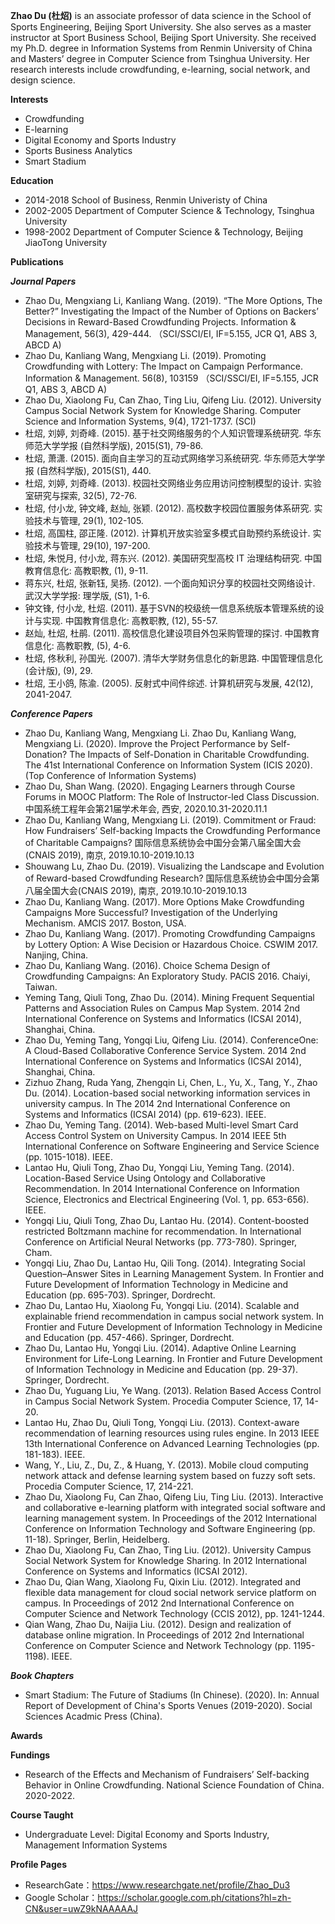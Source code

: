 **Zhao Du (杜炤)** is an associate professor of data science in the School of Sports Engineering, Beijing Sport University. She also serves as a master instructor at Sport Business School, Beijing Sport University. She received my Ph.D. degree in Information Systems from Renmin University of China and Masters’ degree in Computer Science from Tsinghua University. Her research interests include crowdfunding, e-learning, social network, and design science.

**Interests**
* Crowdfunding
* E-learning
* Digital Economy and Sports Industry
* Sports Business Analytics
* Smart Stadium

**Education**
* 2014-2018 School of Business, Renmin Univeristy of China
* 2002-2005 Department of Computer Science & Technology, Tsinghua University
* 1998-2002 Department of Computer Science & Technology, Beijing JiaoTong University

**Publications**

***Journal Papers***
* Zhao Du, Mengxiang Li, Kanliang Wang. (2019). “The More Options, The Better?” Investigating the Impact of the Number of Options on Backers’ Decisions in Reward-Based Crowdfunding Projects. Information & Management, 56(3), 429-444. （SCI/SSCI/EI, IF=5.155, JCR Q1, ABS 3, ABCD A)
* Zhao Du, Kanliang Wang, Mengxiang Li. (2019). Promoting Crowdfunding with Lottery: The Impact on Campaign Performance. Information & Management. 56(8), 103159 （SCI/SSCI/EI, IF=5.155, JCR Q1, ABS 3, ABCD A)
* Zhao Du, Xiaolong Fu, Can Zhao, Ting Liu, Qifeng Liu. (2012). University Campus Social Network System for Knowledge Sharing. Computer Science and Information Systems, 9(4), 1721-1737. (SCI)
* 杜炤, 刘婷, 刘奇峰. (2015). 基于社交网络服务的个人知识管理系统研究. 华东师范大学学报 (自然科学版), 2015(S1), 79-86.
* 杜炤, 萧潇. (2015). 面向自主学习的互动式网络学习系统研究. 华东师范大学学报 (自然科学版), 2015(S1), 440.
* 杜炤, 刘婷, 刘奇峰. (2013). 校园社交网络业务应用访问控制模型的设计. 实验室研究与探索, 32(5), 72-76.
* 杜炤, 付小龙, 钟文峰, 赵灿, 张颖. (2012). 高校数字校园位置服务体系研究. 实验技术与管理, 29(1), 102-105.
* 杜炤, 高国柱, 邵正隆. (2012). 计算机开放实验室多模式自助预约系统设计. 实验技术与管理, 29(10), 197-200.
* 杜炤, 朱悦月, 付小龙, 蒋东兴. (2012). 美国研究型高校 IT 治理结构研究. 中国教育信息化: 高教职教, (1), 9-11.
* 蒋东兴, 杜炤, 张新钰, 吴扬. (2012). 一个面向知识分享的校园社交网络设计. 武汉大学学报: 理学版, (S1), 1-6.
* 钟文锋, 付小龙, 杜炤. (2011). 基于SVN的校级统一信息系统版本管理系统的设计与实现. 中国教育信息化: 高教职教, (12), 55-57.
* 赵灿, 杜炤, 杜鹃. (2011). 高校信息化建设项目外包采购管理的探讨. 中国教育信息化: 高教职教, (5), 4-6.
* 杜炤, 佟秋利, 孙国光. (2007). 清华大学财务信息化的新思路. 中国管理信息化 (会计版), (9), 29.
* 杜炤, 王小鸽, 陈渝. (2005). 反射式中间件综述. 计算机研究与发展, 42(12), 2041-2047.

***Conference Papers***
* Zhao Du, Kanliang Wang, Mengxiang Li. Zhao Du, Kanliang Wang, Mengxiang Li. (2020). Improve the Project Performance by Self-Donation? The Impacts of Self-Donation in Charitable Crowdfunding. The 41st International Conference on Information System (ICIS 2020). (Top Conference of Information Systems)
* Zhao Du, Shan Wang. (2020). Engaging Learners through Course Forums in MOOC Platform: The Role of Instructor-led Class Discussion. 中国系统工程年会第21届学术年会, 西安, 2020.10.31-2020.11.1
* Zhao Du, Kanliang Wang, Mengxiang Li. (2019). Commitment or Fraud: How Fundraisers’ Self-backing Impacts the Crowdfunding Performance of Charitable Campaigns? 国际信息系统协会中国分会第八届全国大会(CNAIS 2019), 南京, 2019.10.10-2019.10.13
* Shouwang Lu, Zhao Du. (2019). Visualizing the Landscape and Evolution of Reward-based Crowdfunding Research? 国际信息系统协会中国分会第八届全国大会(CNAIS 2019), 南京, 2019.10.10-2019.10.13
* Zhao Du, Kanliang Wang. (2017). More Options Make Crowdfunding Campaigns More Successful? Investigation of the Underlying Mechanism. AMCIS 2017. Boston, USA.
* Zhao Du, Kanliang Wang. (2017). Promoting Crowdfunding Campaigns by Lottery Option: A Wise Decision or Hazardous Choice. CSWIM 2017. Nanjing, China.
* Zhao Du, Kanliang Wang. (2016). Choice Schema Design of Crowdfunding Campaigns: An Exploratory Study. PACIS 2016. Chaiyi, Taiwan.
* Yeming Tang, Qiuli Tong, Zhao Du. (2014). Mining Frequent Sequential Patterns and Association Rules on Campus Map System. 2014 2nd International Conference on Systems and Informatics (ICSAI 2014), Shanghai, China.
* Zhao Du, Yeming Tang, Yongqi Liu, Qifeng Liu. (2014). ConferenceOne: A Cloud-Based Collaborative Conference Service System. 2014 2nd International Conference on Systems and Informatics (ICSAI 2014), Shanghai, China.
* Zizhuo Zhang, Ruda Yang, Zhengqin Li, Chen, L., Yu, X., Tang, Y., Zhao Du. (2014). Location-based social networking information services in university campus. In The 2014 2nd International Conference on Systems and Informatics (ICSAI 2014) (pp. 619-623). IEEE.
* Zhao Du, Yeming Tang. (2014). Web-based Multi-level Smart Card Access Control System on University Campus. In 2014 IEEE 5th International Conference on Software Engineering and Service Science (pp. 1015-1018). IEEE.
* Lantao Hu, Qiuli Tong, Zhao Du, Yongqi Liu, Yeming Tang. (2014). Location-Based Service Using Ontology and Collaborative Recommendation. In 2014 International Conference on Information Science, Electronics and Electrical Engineering (Vol. 1, pp. 653-656). IEEE.
* Yongqi Liu, Qiuli Tong, Zhao Du, Lantao Hu. (2014). Content-boosted restricted Boltzmann machine for recommendation. In International Conference on Artificial Neural Networks (pp. 773-780). Springer, Cham.
* Yongqi Liu, Zhao Du, Lantao Hu, Qili Tong. (2014). Integrating Social Question–Answer Sites in Learning Management System. In Frontier and Future Development of Information Technology in Medicine and Education (pp. 695-703). Springer, Dordrecht.
* Zhao Du, Lantao Hu, Xiaolong Fu, Yongqi Liu. (2014). Scalable and explainable friend recommendation in campus social network system. In Frontier and Future Development of Information Technology in Medicine and Education (pp. 457-466). Springer, Dordrecht.
* Zhao Du, Lantao Hu, Yongqi Liu. (2014). Adaptive Online Learning Environment for Life-Long Learning. In Frontier and Future Development of Information Technology in Medicine and Education (pp. 29-37). Springer, Dordrecht.
* Zhao Du, Yuguang Liu, Ye Wang. (2013). Relation Based Access Control in Campus Social Network System. Procedia Computer Science, 17, 14-20.
* Lantao Hu, Zhao Du, Qiuli Tong, Yongqi Liu. (2013). Context-aware recommendation of learning resources using rules engine. In 2013 IEEE 13th International Conference on Advanced Learning Technologies (pp. 181-183). IEEE.
* Wang, Y., Liu, Z., Du, Z., & Huang, Y. (2013). Mobile cloud computing network attack and defense learning system based on fuzzy soft sets. Procedia Computer Science, 17, 214-221.
* Zhao Du, Xiaolong Fu, Can Zhao, Qifeng Liu, Ting Liu. (2013). Interactive and collaborative e-learning platform with integrated social software and learning management system. In Proceedings of the 2012 International Conference on Information Technology and Software Engineering (pp. 11-18). Springer, Berlin, Heidelberg.
* Zhao Du, Xiaolong Fu, Can Zhao, Ting Liu. (2012). University Campus Social Network System for Knowledge Sharing. In 2012 International Conference on Systems and Informatics (ICSAI 2012). 
* Zhao Du, Qian Wang, Xiaolong Fu, Qixin Liu. (2012). Integrated and flexible data management for cloud social network service platform on campus. In Proceedings of 2012 2nd International Conference on Computer Science and Network Technology (CCIS 2012), pp. 1241-1244.
* Qian Wang, Zhao Du, Naijia Liu. (2012). Design and realization of database online migration. In Proceedings of 2012 2nd International Conference on Computer Science and Network Technology (pp. 1195-1198). IEEE.


***Book Chapters***
* Smart Stadium: The Future of Stadiums (In Chinese). (2020). In: Annual Report of Development of China's Sports Venues (2019-2020). Social Sciences Acadmic Press (China).

**Awards**

**Fundings**
* Research of the Effects and Mechanism of Fundraisers’ Self-backing Behavior in Online Crowdfunding. National Science Foundation of China. 2020-2022.

**Course Taught**
* Undergraduate Level: Digital Economy and Sports Industry, Management Information Systems

**Profile Pages**
* ResearchGate：https://www.researchgate.net/profile/Zhao_Du3
* Google Scholar：https://scholar.google.com.ph/citations?hl=zh-CN&user=uwZ9kNAAAAAJ



